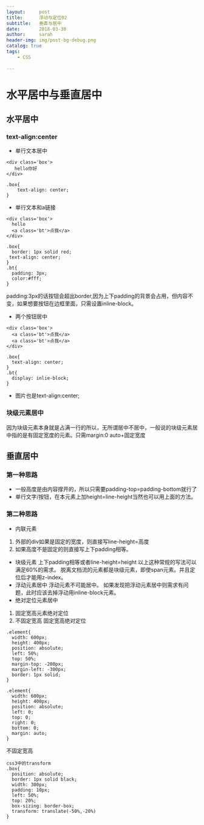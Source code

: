 ```yaml
---
layout:     post
title:      浮动与定位02
subtitle:   垂直与居中
date:       2018-03-30
author:     sarah
header-img: img/post-bg-debug.png
catalog: true
tags:
    - CSS
  
---
```

# 水平居中与垂直居中
## 水平居中
### text-align:center
- 单行文本居中

```
<div class='box'>
   hello你好
</div>
```
```
.box{
    text-align: center;
}
```
- 单行文本和a链接

```
<div class='box'>
  hello
  <a class='bt'>点我</a>
</div>
```

```
.box{
  border: 1px solid red;
 text-align: center;
}
.bt{
  padding: 3px;
  color:#fff;
}
```
padding:3px的话按钮会超出border,因为上下padding的背景会占用，但内容不变，如果想要按钮在边框里面，只需设置inline-block。
- 两个按钮居中

```
<div class='box'>
  <a class='bt'>点我</a>
  <a class='bt'>点我</a>
</div>
```

```
.box{
  text-align: center;
}
.bt{
  display: inlie-block;
}
```
- 图片也是text-align:center;
### 块级元素居中
因为块级元素本身就是占满一行的所以，无所谓居中不居中，一般说的块级元素居中指的是有固定宽度的元素。只需margin:0 auto+固定宽度
## 垂直居中
### 第一种思路
- 一般高度是由内容撑开的，所以只需要padding-top=padding-bottom就行了
- 单行文字/按钮，在本元素上加height=line-height当然也可以用上面的方法。
### 第二种思路
- 内联元素
1. 外部的div如果是固定的宽度，则直接写line-height=高度
2. 如果高度不是固定的则直接写上下padding相等。
- 块级元素
上下padding相等或者line-height=height
以上这种常规的写法可以满足60%的需求。
脱离文档流的元素都是块级元素，即使span元素。并且定位后才能用z-index。
- 浮动元素居中
浮动元素不可能居中。
如果发现把浮动元素居中则需求有问题，此时应该去掉浮动用inline-block元素。  
- 绝对定位元素居中
1. 固定宽高元素绝对定位
2. 不固定宽高
固定宽高绝对定位

```
.element{
  width: 600px;
  height: 400px;
  position: absolute;
  left: 50%;
  top: 50%;
  margin-top: -200px;
  margin-left: -300px;
  border: 1px solid;
}
```

```
.element{
  width: 600px;
  height: 400px;
  position: absolute;
  left: 0;
  top: 0;
  right: 0;
  bottom: 0;
  margin: auto;
}
```
不固定宽高

```
css3中的transform  
.box{
  position: absolute;
  border: 1px solid black;
  width: 300px;
  padding: 10px;
  left: 50%;
  top: 20%;
  box-sizing: border-box;
  transform: translate(-50%,-20%)
}
```
